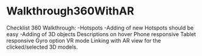 # Walkthrough360WithAR
Checklist 360 Walkthrough: -Hotspots -Adding of new Hotspots should be easy -Adding of 3D objects Descriptions on hover Phone responsive Tablet responsive Gyro option VR mode Linking with AR view for the clicked/selected 3D models.

